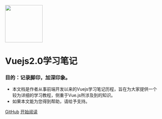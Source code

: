 <image src="./_images/logo.svg" width="122" />

# Vuejs2.0学习笔记
### 目的：记录脚印，加深印象。

- 本文档是作者从事前端开发以来的Vuejs学习笔记历程，旨在为大家提供一个较为详细的学习教程，侧重于Vue.js所涉及到的知识。
- 如果本文能为您得到帮助，请给予支持。

[GitHub](https://github.com/Hyhello/vue-note)
[开始阅读](#介绍)
